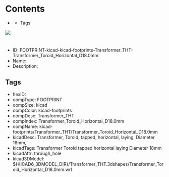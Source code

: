



Contents
========

* [](#)
	* [Tags](#tags)
  
![][im]
# 

- ID: FOOTPRINT-kicad-kicad-footprints-Transformer_THT-Transformer_Toroid_Horizontal_D18.0mm
- Name: 
- Description: 

## Tags

- hexID: 
- oompType: FOOTPRINT
- oompSize: kicad
- oompColor: kicad-footprints
- oompDesc: Transformer_THT
- oompIndex: Transformer_Toroid_Horizontal_D18.0mm
- oompName: kicad-footprints/Transformer_THT/Transformer_Toroid_Horizontal_D18.0mm
- kicadDesc: Transformer, Toroid, tapped, horizontal, laying, Diameter 18mm,
- kicadTags: Transformer Toroid tapped horizontal laying Diameter 18mm
- kicadAttr: through_hole
- kicad3DModel: ${KICAD6_3DMODEL_DIR}/Transformer_THT.3dshapes/Transformer_Toroid_Horizontal_D18.0mm.wrl



[im]: image.png
